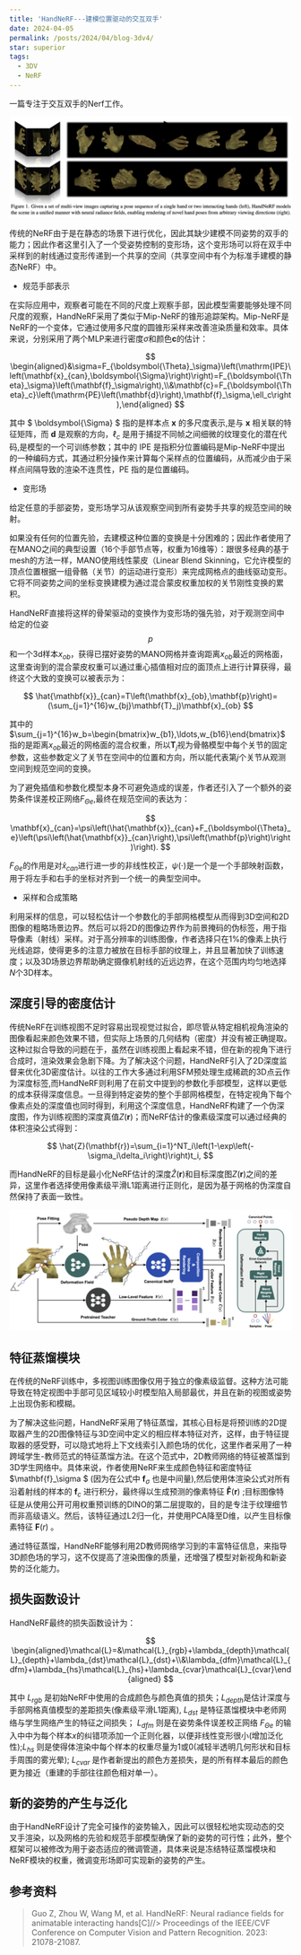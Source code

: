 ```yaml
---
title: 'HandNeRF---建模位置驱动的交互双手'
date: 2024-04-05
permalink: /posts/2024/04/blog-3dv4/
star: superior
tags:
  - 3DV
  - NeRF
---
```


一篇专注于交互双手的Nerf工作。

![主要图](/images/blog/Blog3dv/3dv4/img-1.png)
 

传统的NeRF由于是在静态的场景下进行优化，因此其缺少建模不同姿势的双手的能力；因此作者这里引入了一个受姿势控制的变形场，这个变形场可以将在双手中采样到的射线通过变形传递到一个共享的空间（共享空间中有个为标准手建模的静态NeRF）中。

- 规范手部表示

在实际应用中，观察者可能在不同的尺度上观察手部，因此模型需要能够处理不同尺度的观察，HandNeRF采用了类似于Mip-NeRF的锥形追踪架构。Mip-NeRF是NeRF的一个变体，它通过使用多尺度的圆锥形采样来改善渲染质量和效率。具体来说，分别采用了两个MLP来进行密度$\sigma$和颜色$\mathbf{c}$的估计：

$$
\begin{aligned}&\sigma=F_{\boldsymbol{\Theta}_\sigma}\left(\mathrm{IPE}\left(\mathbf{x}_{can},\boldsymbol{\Sigma}\right)\right)=F_{\boldsymbol{\Theta}_\sigma}\left(\mathbf{f}_\sigma\right),\\&\mathbf{c}=F_{\boldsymbol{\Theta}_c}\left(\mathrm{PE}\left(\mathbf{d}\right),\mathbf{f}_\sigma,\ell_c\right),\end{aligned}
$$

其中 $ \boldsymbol{\Sigma} $ 指的是样本点 $\mathbf{x}$ 的多尺度表示,是与 $\mathbf{x}$ 相关联的特征矩阵，而 $\mathbf{d}$ 是观察的方向，$\ell_c$ 是用于捕捉不同帧之间细微的纹理变化的潜在代码,是模型的一个可训练参数；其中的 $\mathrm{IPE}$ 是指积分位置编码是Mip-NeRF中提出的一种编码方式，其通过积分操作来计算每个采样点的位置编码，从而减少由于采样点间隔导致的渲染不连贯性，$\mathrm{PE}$ 指的是位置编码。

- 变形场

给定任意的手部姿势，变形场学习从该观察空间到所有姿势手共享的规范空间的映射。

如果没有任何的位置先验，去建模这种位置的变换是十分困难的；因此作者使用了在MANO之间的典型设置（16个手部节点等，权重为16维等）：跟很多经典的基于mesh的方法一样，MANO使用线性蒙皮（Linear Blend Skinning，它允许模型的顶点位置根据一组骨骼（关节）的运动进行变形）来完成网格点的曲线驱动变形。它将不同姿势之间的坐标变换建模为通过混合蒙皮权重加权的关节刚性变换的累积。

HandNeRF直接将这样的骨架驱动的变换作为变形场的强先验，对于观测空间中给定的位姿$$p$$和一个3d样本$x_{ob}$，获得已摆好姿势的MANO网格并查询距离$x_{ob}$最近的网格面，这里查询到的混合蒙皮权重可以通过重心插值相对应的面顶点上进行计算获得，最终这个大致的变换可以被表示为：

$$
\hat{\mathbf{x}}_{can}=T\left(\mathbf{x}_{ob},\mathbf{p}\right)=(\sum_{j=1}^{16}w_{bj}\mathbf{T}_j)\mathbf{x}_{ob}
$$

其中的$\sum_{j=1}^{16}w_b=\begin{bmatrix}w_{b1},\ldots,w_{b16}\end{bmatrix}$指的是距离$x_{ob}$最近的网格面的混合权重，所以$\mathbf{T}_{j}$视为骨骼模型中每个关节的固定参数，这些参数定义了关节在空间中的位置和方向，所以能代表第$j$个关节从观测空间到规范空间的变换。

为了避免插值和参数化模型本身不可避免造成的误差，作者还引入了一个额外的姿势条件误差校正网络$F_{\Theta e}$,最终在规范空间的表达为：

$$
\mathbf{x}_{can}=\psi\left(\hat{\mathbf{x}}_{can}+F_{\boldsymbol{\Theta}_e}\left(\psi\left(\hat{\mathbf{x}}_{can}\right),\psi\left(\mathbf{p}\right)\right)\right).
$$

$F_{\Theta e}$的作用是对$\hat{x}_{can}$进行进一步的非线性校正，$\psi(\cdot)$是一个是一个手部映射函数，用于将左手和右手的坐标对齐到一个统一的典型空间中。

- 采样和合成策略

利用采样的信息，可以轻松估计一个参数化的手部网格模型从而得到3D空间和2D图像的粗略场景边界。然后可以将2D的图像边界作为前景掩码的伪标签，用于指导像素（射线）采样。对于高分辨率的训练图像，作者选择只在1%的像素上执行光线追踪，使得更多的注意力被放在目标手部的纹理上，并且显著加快了训练速度；以及3D场景边界帮助确定摄像机射线的近远边界，在这个范围内均匀地选择$N$个3D样本。

## 深度引导的密度估计

传统NeRF在训练视图不足时容易出现视觉过拟合，即尽管从特定相机视角渲染的图像看起来颜色效果不错，但实际上场景的几何结构（密度）并没有被正确提取。这种过拟合导致的问题在于，虽然在训练视图上看起来不错，但在新的视角下进行合成时，渲染效果会急剧下降。为了解决这个问题，HandNeRF引入了2D深度监督来优化3D密度估计。以往的工作大多通过利用SFM预处理生成稀疏的3D点云作为深度标签,而HandNeRF则利用了在前文中提到的参数化手部模型，这样以更低的成本获得深度信息。一旦得到特定姿势的整个手部网格模型，在特定视角下每个像素点处的深度值也同时得到，利用这个深度信息，HandNeRF构建了一个伪深度图，作为训练视图的深度真值$Z(\mathbf{r})$；而NeRF估计的像素级深度可以通过经典的体积渲染公式得到：

$$
\hat{Z}(\mathbf{r})=\sum_{i=1}^NT_i\left(1-\exp\left(-\sigma_i\delta_i\right)\right)t_i,
$$

而HandNeRF的目标是最小化NeRF估计的深度$\hat{Z}(\mathbf{r})$和目标深度图$Z(\mathbf{r})$之间的差异，这里作者选择使用像素级平滑L1距离进行正则化，是因为基于网格的伪深度自然保持了表面一致性。

![alt text](/images/blog/Blog3dv/3dv4/img-2.png)

## 特征蒸馏模块

在传统的NeRF训练中，多视图训练图像仅用于独立的像素级监督。这种方法可能导致在特定视图中手部可见区域较小时模型陷入局部最优，并且在新的视图或姿势上出现伪影和模糊。

为了解决这些问题，HandNeRF采用了特征蒸馏，其核心目标是将预训练的2D提取器产生的2D图像特征与3D空间中定义的相应样本特征对齐，这样，由于特征提取器的感受野，可以隐式地将上下文线索引入颜色场的优化，这里作者采用了一种跨域学生-教师范式的特征蒸馏方法。在这个范式中，2D教师网络的特征被蒸馏到3D学生网络中。具体来说，作者使用NeRF来生成颜色特征和密度特征 $\mathbf{f}_\sigma $ (因为在公式中 $\mathbf{f}_\sigma$ 也是中间量),然后使用体渲染公式对所有沿着射线的样本的 $\mathbf{f}_c$ 进行积分，最终得以生成预测的像素特征 $\mathbf{\hat{F}}(\mathbf{r})$ ;目标图像特征是从使用公开可用权重预训练的DINO的第二层提取的，目的是专注于纹理细节而非高级语义。然后，该特征通过L2归一化，并使用PCA降至D维，以产生目标像素特征 $\mathbf{F}(r)$ 。

通过特征蒸馏，HandNeRF能够利用2D教师网络学习到的丰富特征信息，来指导3D颜色场的学习，这不仅提高了渲染图像的质量，还增强了模型对新视角和新姿势的泛化能力。

## 损失函数设计

HandNeRF最终的损失函数设计为：

$$
\begin{aligned}\mathcal{L}=&\mathcal{L}_{rgb}+\lambda_{depth}\mathcal{L}_{depth}+\lambda_{dst}\mathcal{L}_{dst}+\\&\lambda_{dfm}\mathcal{L}_{dfm}+\lambda_{hs}\mathcal{L}_{hs}+\lambda_{cvar}\mathcal{L}_{cvar}\end{aligned}
$$

其中 $L_{rgb}$ 是初始NeRF中使用的合成颜色与颜色真值的损失；$L_{depth}$是估计深度与手部网格真值模型的差距损失(像素级平滑L1距离), $L_{dst}$ 是特征蒸馏模块中老师网络与学生网络产生的特征之间损失； $L_{dfm}$ 则是在姿势条件误差校正网络 $F_{\Theta e}$ 的输入中中为每个样本$x$的纠错项添加一个正则化器，以便非线性变形很小(增加泛化性);$L_{hs}$ 则是使得体渲染中每个样本的权重尽量为1或0(减轻半透明几何形状和目标手周围的雾光晕); $L_{cvar}$ 是作者新提出的颜色方差损失，是的所有样本最后的颜色更为接近（重建的手部往往颜色相对单一）。

## 新的姿势的产生与泛化

由于HandNeRF设计了完全可操作的姿势输入，因此可以很轻松地实现动态的交叉手渲染，以及网格的先验和规范手部模型确保了新的姿势的可行性；此外，整个框架可以被修改为用于姿态适应的微调管道，具体来说是冻结特征蒸馏模块和NeRF模块的权重，微调变形场即可实现新的姿势的产生。

## 参考资料

> Guo Z, Zhou W, Wang M, et al. HandNeRF: Neural radiance fields for animatable interacting hands[C]//> Proceedings of the IEEE/CVF Conference on Computer Vision and Pattern Recognition. 2023: 21078-21087.


```
